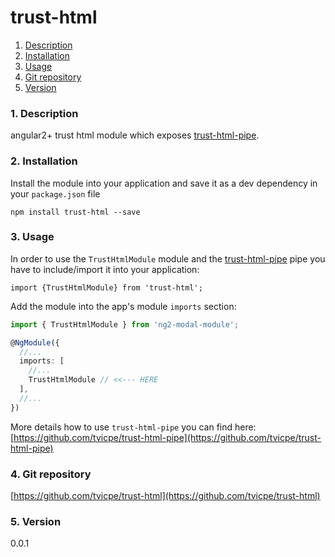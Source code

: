 trust-html
=====
1. [Description](#description)
2. [Installation](#installation)
3. [Usage](#usage)
4. [Git repository](#git)
5. [Version](#version)

### <a name="description"></a>1. Description
angular2+ trust html module which exposes 
[trust-html-pipe](https://github.com/tvicpe/trust-html-pipe).  
  
### <a name="installation"></a>2. Installation
Install the module into your application and save it as a dev 
dependency in your `package.json` file  
```
npm install trust-html --save
```
  
### <a name="usage"></a>3. Usage
In order to use the `TrustHtmlModule` module and the 
[trust-html-pipe](https://github.com/tvicpe/trust-html-pipe) pipe you have to include/import 
it into your application:
```
import {TrustHtmlModule} from 'trust-html';
```
  
Add the module into the app's module `imports` section:
```typescript
import { TrustHtmlModule } from 'ng2-modal-module';

@NgModule({
  //...
  imports: [
	//...
	TrustHtmlModule // <<--- HERE
  ],
  //...
})
```
  
More details how to use `trust-html-pipe` you can find 
here: [https://github.com/tvicpe/trust-html-pipe](https://github.com/tvicpe/trust-html-pipe)
  
  
### <a name="git"></a>4. Git repository
[https://github.com/tvicpe/trust-html](https://github.com/tvicpe/trust-html)
  
  
### <a name="version"></a>5. Version
0.0.1
